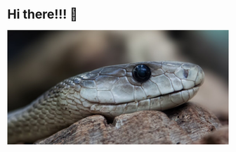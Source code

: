 <h1> Hi there!!! 👋</h1>

<p align="center">
    <img src="images/scale_1200.jpg" width="700" alt=":3" />
</p>